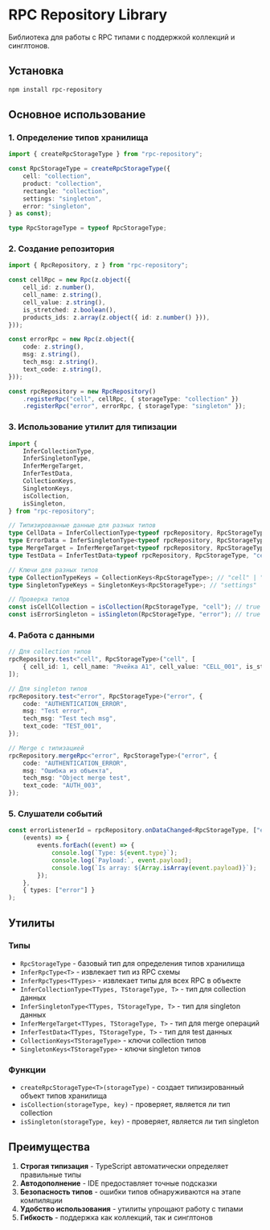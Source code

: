 # RPC Repository Library

Библиотека для работы с RPC типами с поддержкой коллекций и синглтонов.

## Установка

```bash
npm install rpc-repository
```

## Основное использование

### 1. Определение типов хранилища

```typescript
import { createRpcStorageType } from "rpc-repository";

const RpcStorageType = createRpcStorageType({
    cell: "collection",
    product: "collection", 
    rectangle: "collection",
    settings: "singleton",
    error: "singleton",
} as const);

type RpcStorageType = typeof RpcStorageType;
```

### 2. Создание репозитория

```typescript
import { RpcRepository, z } from "rpc-repository";

const cellRpc = new Rpc(z.object({
    cell_id: z.number(),
    cell_name: z.string(),
    cell_value: z.string(),
    is_stretched: z.boolean(),
    products_ids: z.array(z.object({ id: z.number() })),
}));

const errorRpc = new Rpc(z.object({
    code: z.string(),
    msg: z.string(),
    tech_msg: z.string(),
    text_code: z.string(),
}));

const rpcRepository = new RpcRepository()
    .registerRpc("cell", cellRpc, { storageType: "collection" })
    .registerRpc("error", errorRpc, { storageType: "singleton" });
```

### 3. Использование утилит для типизации

```typescript
import {
    InferCollectionType,
    InferSingletonType,
    InferMergeTarget,
    InferTestData,
    CollectionKeys,
    SingletonKeys,
    isCollection,
    isSingleton,
} from "rpc-repository";

// Типизированные данные для разных типов
type CellData = InferCollectionType<typeof rpcRepository, RpcStorageType, "cell">;
type ErrorData = InferSingletonType<typeof rpcRepository, RpcStorageType, "error">;
type MergeTarget = InferMergeTarget<typeof rpcRepository, RpcStorageType, "error">;
type TestData = InferTestData<typeof rpcRepository, RpcStorageType, "cell">;

// Ключи для разных типов
type CollectionTypeKeys = CollectionKeys<RpcStorageType>; // "cell" | "product" | "rectangle"
type SingletonTypeKeys = SingletonKeys<RpcStorageType>; // "settings" | "error"

// Проверка типов
const isCellCollection = isCollection(RpcStorageType, "cell"); // true
const isErrorSingleton = isSingleton(RpcStorageType, "error"); // true
```

### 4. Работа с данными

```typescript
// Для collection типов
rpcRepository.test<"cell", RpcStorageType>("cell", [
    { cell_id: 1, cell_name: "Ячейка A1", cell_value: "CELL_001", is_stretched: true, products_ids: [{ id: 1 }] }
]);

// Для singleton типов  
rpcRepository.test<"error", RpcStorageType>("error", {
    code: "AUTHENTICATION_ERROR",
    msg: "Test error",
    tech_msg: "Test tech msg", 
    text_code: "TEST_001",
});

// Merge с типизацией
rpcRepository.mergeRpc<"error", RpcStorageType>("error", {
    code: "AUTHENTICATION_ERROR",
    msg: "Ошибка из объекта",
    tech_msg: "Object merge test",
    text_code: "AUTH_003",
});
```

### 5. Слушатели событий

```typescript
const errorListenerId = rpcRepository.onDataChanged<RpcStorageType, ["error"]>(
    (events) => {
        events.forEach((event) => {
            console.log(`Type: ${event.type}`);
            console.log(`Payload:`, event.payload);
            console.log(`Is array: ${Array.isArray(event.payload)}`);
        });
    },
    { types: ["error"] }
);
```

## Утилиты

### Типы

- `RpcStorageType` - базовый тип для определения типов хранилища
- `InferRpcType<T>` - извлекает тип из RPC схемы
- `InferRpcTypes<TTypes>` - извлекает типы для всех RPC в объекте
- `InferCollectionType<TTypes, TStorageType, T>` - тип для collection данных
- `InferSingletonType<TTypes, TStorageType, T>` - тип для singleton данных
- `InferMergeTarget<TTypes, TStorageType, T>` - тип для merge операций
- `InferTestData<TTypes, TStorageType, T>` - тип для test данных
- `CollectionKeys<TStorageType>` - ключи collection типов
- `SingletonKeys<TStorageType>` - ключи singleton типов

### Функции

- `createRpcStorageType<T>(storageType)` - создает типизированный объект типов хранилища
- `isCollection(storageType, key)` - проверяет, является ли тип collection
- `isSingleton(storageType, key)` - проверяет, является ли тип singleton

## Преимущества

1. **Строгая типизация** - TypeScript автоматически определяет правильные типы
2. **Автодополнение** - IDE предоставляет точные подсказки
3. **Безопасность типов** - ошибки типов обнаруживаются на этапе компиляции
4. **Удобство использования** - утилиты упрощают работу с типами
5. **Гибкость** - поддержка как коллекций, так и синглтонов